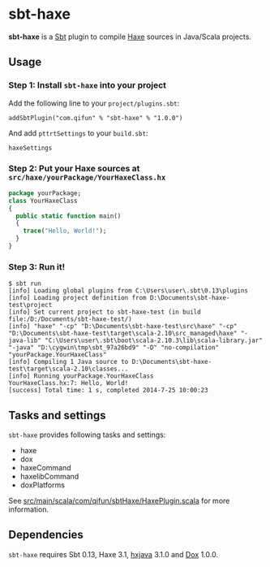 # sbt-haxe

**sbt-haxe** is a [Sbt](http://www.scala-sbt.org/) plugin to compile [Haxe](http://www.haxe.org/) sources in Java/Scala projects.

## Usage

### Step 1: Install `sbt-haxe` into your project

Add the following line to your `project/plugins.sbt`:

    addSbtPlugin("com.qifun" % "sbt-haxe" % "1.0.0")

And add `pttrtSettings` to your `build.sbt`:

    haxeSettings

### Step 2: Put your Haxe sources at `src/haxe/yourPackage/YourHaxeClass.hx`

``` haxe
package yourPackage;
class YourHaxeClass
{
  public static function main()
  {
    trace("Hello, World!");
  }
}
```

### Step 3: Run it!

```
$ sbt run
[info] Loading global plugins from C:\Users\user\.sbt\0.13\plugins
[info] Loading project definition from D:\Documents\sbt-haxe-test\project
[info] Set current project to sbt-haxe-test (in build file:/D:/Documents/sbt-haxe-test/)
[info] "haxe" "-cp" "D:\Documents\sbt-haxe-test\src\haxe" "-cp" "D:\Documents\sbt-haxe-test\target\scala-2.10\src_managed\haxe" "-java-lib" "C:\Users\user\.sbt\boot\scala-2.10.3\lib\scala-library.jar" "-java" "D:\cygwin\tmp\sbt_97a26bd9" "-D" "no-compilation" "yourPackage.YourHaxeClass"
[info] Compiling 1 Java source to D:\Documents\sbt-haxe-test\target\scala-2.10\classes...
[info] Running yourPackage.YourHaxeClass
YourHaxeClass.hx:7: Hello, World!
[success] Total time: 1 s, completed 2014-7-25 10:00:23
```

## Tasks and settings

`sbt-haxe` provides following tasks and settings:

 * haxe
 * dox
 * haxeCommand
 * haxelibCommand
 * doxPlatforms

See [src/main/scala/com/qifun/sbtHaxe/HaxePlugin.scala](https://bitbucket.org/qforce/sbt-haxe/src/master/src/main/scala/com/qifun/sbtHaxe/HaxePlugin.scala#cl-34) for more information.

## Dependencies

`sbt-haxe` requires Sbt 0.13, Haxe 3.1, [hxjava](http://lib.haxe.org/p/hxjava) 3.1.0 and [Dox](http://lib.haxe.org/p/dox) 1.0.0.